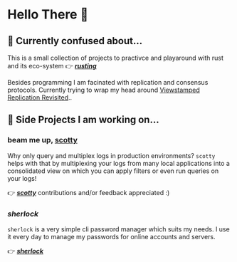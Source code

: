 # Hello There 🖖

## 🫠 Currently confused about...

This is a small collection of projects to practivce and playaround with rust and its eco-system
👉 ***[rusting](https://github.com/KonstantinGasser/ziggy/tree/main/rust)***

Besides programming I am facinated with replication and consensus protocols. Currently trying to wrap my head around [Viewstamped Replication Revisited](https://pmg.csail.mit.edu/papers/vr-revisited.pdf)..


## 🔭 Side Projects I am working on...

### beam me up, [scotty](https://github.com/KonstantinGasser/scotty)
Why only query and multiplex logs in production environments? `scotty` helps with that by multiplexing your logs from many local applications into a consolidated view on which you can apply filters or even run queries on your logs!

👉 ***[scotty](https://github.com/KonstantinGasser/scotty)*** contributions and/or feedback appreciated :)

### ***sherlock***
`sherlock` is a very simple cli password manager which suits my needs. I use it every day to manage my passwords for online accounts and servers. 

👉 ***[sherlock](https://github.com/KonstantinGasser/sherlock)*** 

